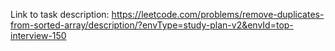 Link to task description: https://leetcode.com/problems/remove-duplicates-from-sorted-array/description/?envType=study-plan-v2&envId=top-interview-150
